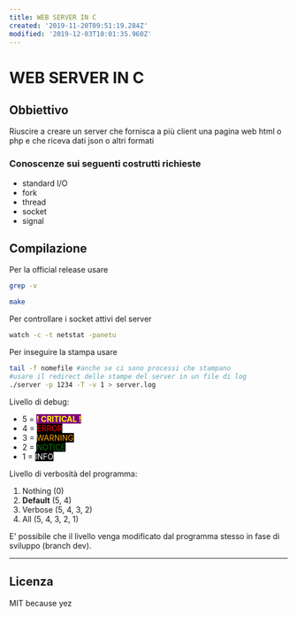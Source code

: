 ```yaml
---
title: WEB SERVER IN C
created: '2019-11-20T09:51:19.284Z'
modified: '2019-12-03T10:01:35.960Z'
---
```


# WEB SERVER IN C

## Obbiettivo

Riuscire a creare un server che fornisca a più client una pagina web html o php e che riceva dati json o altri formati

### Conoscenze sui seguenti costrutti richieste

- standard I/O
- fork
- thread
- socket
- signal

## Compilazione

Per la official release usare
```bash
grep -v 
```

```bash
make
```

Per controllare i socket attivi del server
```bash
watch -c -t netstat -panetu
```

Per inseguire la stampa usare
```bash
tail -f nomefile #anche se ci sono processi che stampano
#usare il redirect delle stampe del server in un file di log
./server -p 1234 -T -v 1 > server.log
```

Livello di debug:
- 5 = <span style="color:yellow; background-color: purple">**! CRITICAL !**</span>
- 4 = <span style="color:red; background-color: black">ERROR</span>
- 3 = <span style="color:orange; background-color: black">WARNING</span>
- 2 = <span style="color:green; background-color: black">NOTICE</span>
- 1 = <span style="color:white; background-color: black">INFO</span>

Livello di verbosità del programma:
1. Nothing (0)
1. **Default** (5, 4)
1. Verbose (5, 4, 3, 2)
1. All (5, 4, 3, 2, 1)

E' possibile che il livello venga modificato dal programma stesso in fase di sviluppo (branch dev).

---

## Licenza

MIT because yez
